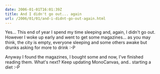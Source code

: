 ```yaml
---
date: 2006-01-01T16:01:39Z
title: And I didn't go out... again
url: /2006/01/01/and-i-didnt-go-out-again.html
---
```


<p>Yes... This end of year I spend my time sleeping and, again, I didn't go out. However I woke up early and went to get some magazines... as you may think, the city is empty, everyone sleeping and some others awake but drunks asking for more to drink :-P</p>
<p>Anyway I found the magazines, I bought some and now, I've finished reading them. What's next? Keep updating MonoCanvas, and.. starting a diet :-P</p>
